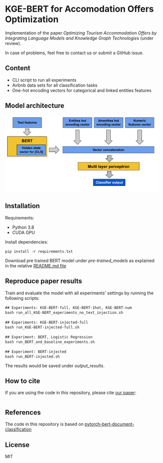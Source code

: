 # KGE-BERT for Accomodation Offers Optimization

Implementation of the paper *Optimizing Tourism Accommodation Offers by Integrating Language Models and Knowledge Graph Technologies* (under review).

In case of problems, feel free to contact us or submit a GitHub issue.

## Content

- CLI script to run all experiments
- Airbnb data sets for all classification tasks
- One-hot encoding vectors for categorical and linked entities features 

## Model architecture

![KGE-BERT](images/model-architecture.png)


## Installation

Requirements:
- Python 3.8
- CUDA GPU

Install dependencies:
```
pip install -r requirements.txt
```

Download pre trained BERT model under *pre-trained_models* as explained in the relative [README.md file](pre-trained_models/README.md)

## Reproduce paper results

Train and evaluate the model with all experiments' settings by running the following scripts:
```
## Experiments: KGE-BERT-full, KGE-BERT-1hot, KGE-BERT-num
bash run_all_KGE-BERT_experiments_no_text_injection.sh 

## Experiments: KGE-BERT-injected-full
bash run_KGE-BERT-injected-full.sh

## Experiment: BERT, Logistic Regression
bash run_BERT_and_baseline_experiments.sh

## Experiment: BERT-injected
bash run_BERT-injected.sh
```

The results would be saved under *output_results*.



## How to cite

If you are using the code in this repository, please cite [our paper]():
```

```

## References

The code in this repository is based on [pytorch-bert-document-classification](https://github.com/malteos/pytorch-bert-document-classification)

## License

MIT


